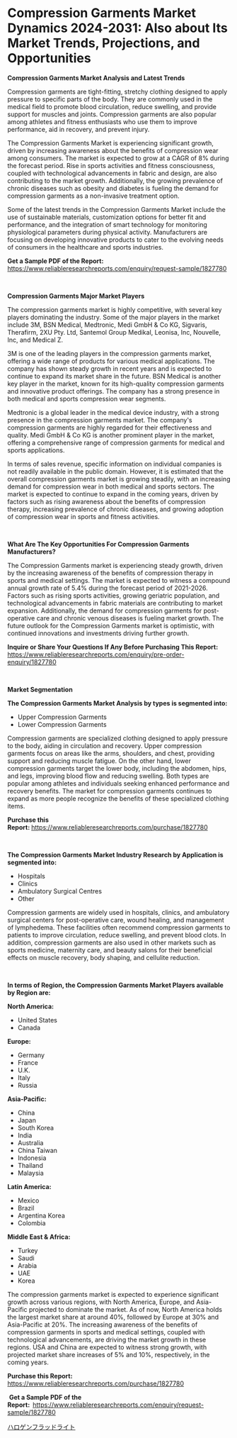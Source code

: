 <p><h1>Compression Garments Market Dynamics 2024-2031: Also about Its Market Trends, Projections, and Opportunities</h1></p><p><strong>Compression Garments Market Analysis and Latest Trends</strong></p>
<p><p>Compression garments are tight-fitting, stretchy clothing designed to apply pressure to specific parts of the body. They are commonly used in the medical field to promote blood circulation, reduce swelling, and provide support for muscles and joints. Compression garments are also popular among athletes and fitness enthusiasts who use them to improve performance, aid in recovery, and prevent injury.</p><p>The Compression Garments Market is experiencing significant growth, driven by increasing awareness about the benefits of compression wear among consumers. The market is expected to grow at a CAGR of 8% during the forecast period. Rise in sports activities and fitness consciousness, coupled with technological advancements in fabric and design, are also contributing to the market growth. Additionally, the growing prevalence of chronic diseases such as obesity and diabetes is fueling the demand for compression garments as a non-invasive treatment option.</p><p>Some of the latest trends in the Compression Garments Market include the use of sustainable materials, customization options for better fit and performance, and the integration of smart technology for monitoring physiological parameters during physical activity. Manufacturers are focusing on developing innovative products to cater to the evolving needs of consumers in the healthcare and sports industries.</p></p>
<p><strong>Get a Sample PDF of the Report:&nbsp;</strong> <a href="https://www.reliableresearchreports.com/enquiry/request-sample/1827780">https://www.reliableresearchreports.com/enquiry/request-sample/1827780</a></p>
<p>&nbsp;</p>
<p><strong>Compression Garments Major Market Players</strong></p>
<p><p>The compression garments market is highly competitive, with several key players dominating the industry. Some of the major players in the market include 3M, BSN Medical, Medtronic, Medi GmbH & Co KG, Sigvaris, Therafirm, 2XU Pty. Ltd, Santemol Group Medikal, Leonisa, Inc, Nouvelle, Inc, and Medical Z.</p><p>3M is one of the leading players in the compression garments market, offering a wide range of products for various medical applications. The company has shown steady growth in recent years and is expected to continue to expand its market share in the future. BSN Medical is another key player in the market, known for its high-quality compression garments and innovative product offerings. The company has a strong presence in both medical and sports compression wear segments.</p><p>Medtronic is a global leader in the medical device industry, with a strong presence in the compression garments market. The company's compression garments are highly regarded for their effectiveness and quality. Medi GmbH & Co KG is another prominent player in the market, offering a comprehensive range of compression garments for medical and sports applications.</p><p>In terms of sales revenue, specific information on individual companies is not readily available in the public domain. However, it is estimated that the overall compression garments market is growing steadily, with an increasing demand for compression wear in both medical and sports sectors. The market is expected to continue to expand in the coming years, driven by factors such as rising awareness about the benefits of compression therapy, increasing prevalence of chronic diseases, and growing adoption of compression wear in sports and fitness activities.</p></p>
<p>&nbsp;</p>
<p><strong>What Are The Key Opportunities For Compression Garments Manufacturers?</strong></p>
<p><p>The Compression Garments market is experiencing steady growth, driven by the increasing awareness of the benefits of compression therapy in sports and medical settings. The market is expected to witness a compound annual growth rate of 5.4% during the forecast period of 2021-2026. Factors such as rising sports activities, growing geriatric population, and technological advancements in fabric materials are contributing to market expansion. Additionally, the demand for compression garments for post-operative care and chronic venous diseases is fueling market growth. The future outlook for the Compression Garments market is optimistic, with continued innovations and investments driving further growth.</p></p>
<p><strong>Inquire or Share Your Questions If Any Before Purchasing This Report:</strong> <a href="https://www.reliableresearchreports.com/enquiry/pre-order-enquiry/1827780">https://www.reliableresearchreports.com/enquiry/pre-order-enquiry/1827780</a></p>
<p>&nbsp;</p>
<p><strong>Market Segmentation</strong></p>
<p><strong>The Compression Garments Market Analysis by types is segmented into:</strong></p>
<p><ul><li>Upper Compression Garments</li><li>Lower Compression Garments</li></ul></p>
<p><p>Compression garments are specialized clothing designed to apply pressure to the body, aiding in circulation and recovery. Upper compression garments focus on areas like the arms, shoulders, and chest, providing support and reducing muscle fatigue. On the other hand, lower compression garments target the lower body, including the abdomen, hips, and legs, improving blood flow and reducing swelling. Both types are popular among athletes and individuals seeking enhanced performance and recovery benefits. The market for compression garments continues to expand as more people recognize the benefits of these specialized clothing items.</p></p>
<p><strong>Purchase this Report:&nbsp;</strong><a href="https://www.reliableresearchreports.com/purchase/1827780">https://www.reliableresearchreports.com/purchase/1827780</a></p>
<p>&nbsp;</p>
<p><strong>The Compression Garments Market Industry Research by Application is segmented into:</strong></p>
<p><ul><li>Hospitals</li><li>Clinics</li><li>Ambulatory Surgical Centres</li><li>Other</li></ul></p>
<p><p>Compression garments are widely used in hospitals, clinics, and ambulatory surgical centers for post-operative care, wound healing, and management of lymphedema. These facilities often recommend compression garments to patients to improve circulation, reduce swelling, and prevent blood clots. In addition, compression garments are also used in other markets such as sports medicine, maternity care, and beauty salons for their beneficial effects on muscle recovery, body shaping, and cellulite reduction.</p></p>
<p>&nbsp;</p>
<p><strong>In terms of Region, the Compression Garments Market Players available by Region are:</strong></p>
<p>
    <p> <strong> North America: </strong>
        <ul>
            <li>United States</li>
            <li>Canada</li>
        </ul>
        </p> 
    <p> <strong> Europe: </strong>
        <ul>
            <li>Germany</li>
            <li>France</li>
            <li>U.K.</li>
            <li>Italy</li>
            <li>Russia</li>
        </ul>
        </p> 
    <p> <strong> Asia-Pacific: </strong>
        <ul>
            <li>China</li>
            <li>Japan</li>
            <li>South Korea</li>
            <li>India</li>
            <li>Australia</li>
            <li>China Taiwan</li>
            <li>Indonesia</li>
            <li>Thailand</li>
            <li>Malaysia</li>
        </ul>
        </p> 
    <p> <strong> Latin America: </strong>
        <ul>
            <li>Mexico</li>
            <li>Brazil</li>
            <li>Argentina Korea</li>
            <li>Colombia</li>
        </ul>
        </p> 
    <p> <strong> Middle East & Africa: </strong>
        <ul>
            <li>Turkey</li>
            <li>Saudi</li>
            <li>Arabia</li>
            <li>UAE</li>
            <li>Korea</li>
        </ul>
    </p>
    </p>
<p><p>The compression garments market is expected to experience significant growth across various regions, with North America, Europe, and Asia-Pacific projected to dominate the market. As of now, North America holds the largest market share at around 40%, followed by Europe at 30% and Asia-Pacific at 20%. The increasing awareness of the benefits of compression garments in sports and medical settings, coupled with technological advancements, are driving the market growth in these regions. USA and China are expected to witness strong growth, with projected market share increases of 5% and 10%, respectively, in the coming years.</p></p>
<p><strong>Purchase this Report: </strong><a href="https://www.reliableresearchreports.com/purchase/1827780">https://www.reliableresearchreports.com/purchase/1827780</a></p>
<p>&nbsp;<strong>Get a Sample PDF of the Report:&nbsp;&nbsp;</strong><a href="https://www.reliableresearchreports.com/enquiry/request-sample/1827780">https://www.reliableresearchreports.com/enquiry/request-sample/1827780</a></p>
<p><strong></strong></p>
<p><p><a href="https://github.com/ihabdkwlxs948/Market-Research-Report-List-1/blob/main/49821116320.md">ハロゲンフラッドライト</a></p></p>